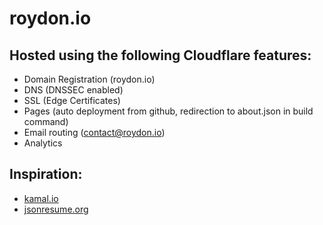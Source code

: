 # roydon.io

Hosted using the following Cloudflare features:
- 
- Domain Registration (roydon.io)
- DNS (DNSSEC enabled)
- SSL (Edge Certificates)
- Pages (auto deployment from github, redirection to about.json in build command) 
- Email routing (contact@roydon.io)
- Analytics

Inspiration:
-
- [kamal.io](kamal.io)
- [jsonresume.org](https://jsonresume.org/schema/)
